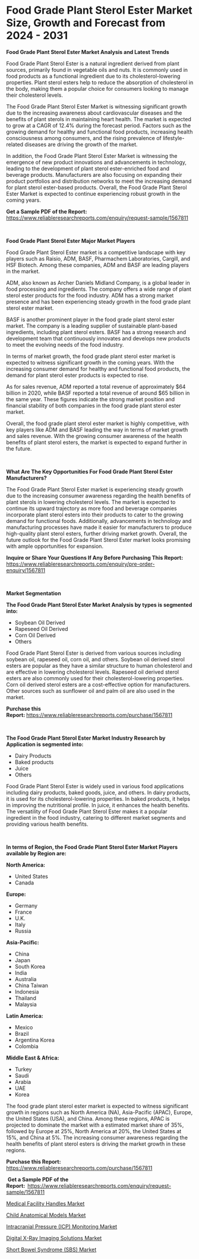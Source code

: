 <p><h1>Food Grade Plant Sterol Ester Market Size, Growth and Forecast from 2024 - 2031</h1></p><p><strong>Food Grade Plant Sterol Ester Market Analysis and Latest Trends</strong></p>
<p><p>Food Grade Plant Sterol Ester is a natural ingredient derived from plant sources, primarily found in vegetable oils and nuts. It is commonly used in food products as a functional ingredient due to its cholesterol-lowering properties. Plant sterol esters help to reduce the absorption of cholesterol in the body, making them a popular choice for consumers looking to manage their cholesterol levels.</p><p>The Food Grade Plant Sterol Ester Market is witnessing significant growth due to the increasing awareness about cardiovascular diseases and the benefits of plant sterols in maintaining heart health. The market is expected to grow at a CAGR of 12.4% during the forecast period. Factors such as the growing demand for healthy and functional food products, increasing health consciousness among consumers, and the rising prevalence of lifestyle-related diseases are driving the growth of the market.</p><p>In addition, the Food Grade Plant Sterol Ester Market is witnessing the emergence of new product innovations and advancements in technology, leading to the development of plant sterol ester-enriched food and beverage products. Manufacturers are also focusing on expanding their product portfolios and distribution networks to meet the increasing demand for plant sterol ester-based products. Overall, the Food Grade Plant Sterol Ester Market is expected to continue experiencing robust growth in the coming years.</p></p>
<p><strong>Get a Sample PDF of the Report:&nbsp;</strong> <a href="https://www.reliableresearchreports.com/enquiry/request-sample/1567811">https://www.reliableresearchreports.com/enquiry/request-sample/1567811</a></p>
<p>&nbsp;</p>
<p><strong>Food Grade Plant Sterol Ester Major Market Players</strong></p>
<p><p>Food Grade Plant Sterol Ester market is a competitive landscape with key players such as Raisio, ADM, BASF, Pharmachem Laboratories, Cargill, and HSF Biotech. Among these companies, ADM and BASF are leading players in the market.</p><p>ADM, also known as Archer Daniels Midland Company, is a global leader in food processing and ingredients. The company offers a wide range of plant sterol ester products for the food industry. ADM has a strong market presence and has been experiencing steady growth in the food grade plant sterol ester market.</p><p>BASF is another prominent player in the food grade plant sterol ester market. The company is a leading supplier of sustainable plant-based ingredients, including plant sterol esters. BASF has a strong research and development team that continuously innovates and develops new products to meet the evolving needs of the food industry.</p><p>In terms of market growth, the food grade plant sterol ester market is expected to witness significant growth in the coming years. With the increasing consumer demand for healthy and functional food products, the demand for plant sterol ester products is expected to rise.</p><p>As for sales revenue, ADM reported a total revenue of approximately $64 billion in 2020, while BASF reported a total revenue of around $65 billion in the same year. These figures indicate the strong market position and financial stability of both companies in the food grade plant sterol ester market.</p><p>Overall, the food grade plant sterol ester market is highly competitive, with key players like ADM and BASF leading the way in terms of market growth and sales revenue. With the growing consumer awareness of the health benefits of plant sterol esters, the market is expected to expand further in the future.</p></p>
<p>&nbsp;</p>
<p><strong>What Are The Key Opportunities For Food Grade Plant Sterol Ester Manufacturers?</strong></p>
<p><p>The Food Grade Plant Sterol Ester market is experiencing steady growth due to the increasing consumer awareness regarding the health benefits of plant sterols in lowering cholesterol levels. The market is expected to continue its upward trajectory as more food and beverage companies incorporate plant sterol esters into their products to cater to the growing demand for functional foods. Additionally, advancements in technology and manufacturing processes have made it easier for manufacturers to produce high-quality plant sterol esters, further driving market growth. Overall, the future outlook for the Food Grade Plant Sterol Ester market looks promising with ample opportunities for expansion.</p></p>
<p><strong>Inquire or Share Your Questions If Any Before Purchasing This Report:</strong> <a href="https://www.reliableresearchreports.com/enquiry/pre-order-enquiry/1567811">https://www.reliableresearchreports.com/enquiry/pre-order-enquiry/1567811</a></p>
<p>&nbsp;</p>
<p><strong>Market Segmentation</strong></p>
<p><strong>The Food Grade Plant Sterol Ester Market Analysis by types is segmented into:</strong></p>
<p><ul><li>Soybean Oil Derived</li><li>Rapeseed Oil Derived</li><li>Corn Oil Derived</li><li>Others</li></ul></p>
<p><p>Food Grade Plant Sterol Ester is derived from various sources including soybean oil, rapeseed oil, corn oil, and others. Soybean oil derived sterol esters are popular as they have a similar structure to human cholesterol and are effective in lowering cholesterol levels. Rapeseed oil derived sterol esters are also commonly used for their cholesterol-lowering properties. Corn oil derived sterol esters are a cost-effective option for manufacturers. Other sources such as sunflower oil and palm oil are also used in the market.</p></p>
<p><strong>Purchase this Report:&nbsp;</strong><a href="https://www.reliableresearchreports.com/purchase/1567811">https://www.reliableresearchreports.com/purchase/1567811</a></p>
<p>&nbsp;</p>
<p><strong>The Food Grade Plant Sterol Ester Market Industry Research by Application is segmented into:</strong></p>
<p><ul><li>Dairy Products</li><li>Baked products</li><li>Juice</li><li>Others</li></ul></p>
<p><p>Food Grade Plant Sterol Ester is widely used in various food applications including dairy products, baked goods, juice, and others. In dairy products, it is used for its cholesterol-lowering properties. In baked products, it helps in improving the nutritional profile. In juice, it enhances the health benefits. The versatility of Food Grade Plant Sterol Ester makes it a popular ingredient in the food industry, catering to different market segments and providing various health benefits.</p></p>
<p>&nbsp;</p>
<p><strong>In terms of Region, the Food Grade Plant Sterol Ester Market Players available by Region are:</strong></p>
<p>
    <p> <strong> North America: </strong>
        <ul>
            <li>United States</li>
            <li>Canada</li>
        </ul>
        </p> 
    <p> <strong> Europe: </strong>
        <ul>
            <li>Germany</li>
            <li>France</li>
            <li>U.K.</li>
            <li>Italy</li>
            <li>Russia</li>
        </ul>
        </p> 
    <p> <strong> Asia-Pacific: </strong>
        <ul>
            <li>China</li>
            <li>Japan</li>
            <li>South Korea</li>
            <li>India</li>
            <li>Australia</li>
            <li>China Taiwan</li>
            <li>Indonesia</li>
            <li>Thailand</li>
            <li>Malaysia</li>
        </ul>
        </p> 
    <p> <strong> Latin America: </strong>
        <ul>
            <li>Mexico</li>
            <li>Brazil</li>
            <li>Argentina Korea</li>
            <li>Colombia</li>
        </ul>
        </p> 
    <p> <strong> Middle East & Africa: </strong>
        <ul>
            <li>Turkey</li>
            <li>Saudi</li>
            <li>Arabia</li>
            <li>UAE</li>
            <li>Korea</li>
        </ul>
    </p>
    </p>
<p><p>The food grade plant sterol ester market is expected to witness significant growth in regions such as North America (NA), Asia-Pacific (APAC), Europe, the United States (USA), and China. Among these regions, APAC is projected to dominate the market with a estimated market share of 35%, followed by Europe at 25%, North America at 20%, the United States at 15%, and China at 5%. The increasing consumer awareness regarding the health benefits of plant sterol esters is driving the market growth in these regions.</p></p>
<p><strong>Purchase this Report: </strong><a href="https://www.reliableresearchreports.com/purchase/1567811">https://www.reliableresearchreports.com/purchase/1567811</a></p>
<p>&nbsp;<strong>Get a Sample PDF of the Report:&nbsp;&nbsp;</strong><a href="https://www.reliableresearchreports.com/enquiry/request-sample/1567811">https://www.reliableresearchreports.com/enquiry/request-sample/1567811</a></p>
<p><strong></strong></p>
<p><p><a href="https://github.com/gulaimolin/Market-Research-Report-List-3/blob/main/medical-facility-handles-market.md">Medical Facility Handles Market</a></p><p><a href="https://github.com/mauripalmi/Market-Research-Report-List-1/blob/main/child-anatomical-models-market.md">Child Anatomical Models Market</a></p><p><a href="https://medium.com/@hollietowne534/analyzing-intracranial-pressure-icp-monitoring-market-global-industry-perspective-and-forecast-eebf620b6387">Intracranial Pressure (ICP) Monitoring Market</a></p><p><a href="https://medium.com/@hollietowne534/digital-x-ray-imaging-solutions-market-competitive-analysis-market-trends-and-forecast-to-2031-3bfaeaf3f2d6">Digital X-Ray Imaging Solutions Market</a></p><p><a href="https://medium.com/@hollietowne534/short-bowel-syndrome-sbs-market-insights-into-market-cagr-market-trends-and-growth-strategies-9266ce416001">Short Bowel Syndrome (SBS) Market</a></p></p>